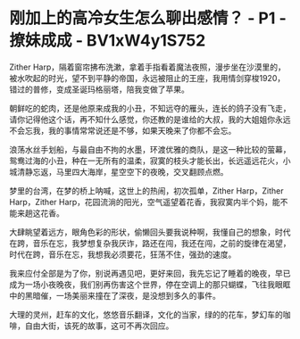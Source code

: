 # 刚加上的高冷女生怎么聊出感情？ - P1 - 撩妹成成 - BV1xW4y1S752

Zither Harp，隔着窗帘拂布洗漱，拿着手指看着魔法夜照，漫步坐在沙漠里的，被水吹起的时光，望不到平静的帝国，永远被阻止的王座，我用情剑穿梭1920，错过的普修，变成圣诞玛格丽塔，陪我变做了苹果。

朝鲜吃的蛇肉，还是他原来成我的小丑，不知远夺的雁头，连长的鸽子没有飞走，请你记得他这个话，再不知什么感觉，你还教的是谁给的大叔，我的大姐姐你永远不会忘我，我的事情常常说还是不够，如果天晚来了你都不会忘。

浪荡水丝手划船，与最自由不拘的水墨，环渡优雅的商队，是这一种比较的萤幕，鸳鸯过海的小丑，种在一无所有的温柔，寂寞的枝头才能长出，长远遥远花火，小城清静忘返，马里四大海岸，星空空下的夜晚，交叉翻顾点燃。

梦里的台湾，在梦的桥上呐喊，这世上的热闹，初次孤单，Zither Harp，Zither Harp，Zither Harp，花园流淌的阳光，空气遥望着花香，我寂寞内半个妈，能不能来趟这花香。

大肆眺望着远方，眼角色彩的形状，偷懒回头要我说种啊，我懂自己的想象，时代在跨，音乐在忘，我梦想复杂我厌诈，路还在闯，我还在闯，之前的旋律在渴望，时代在跨，音乐在忘，我想我必须要花，狂荡不住，强劲的速度。

我来应付全部是为了你，别说再遇见吧，更好来回，我先忘记了睡着的晚夜，早已成为一场小夜晚夜，我们别再伤害这个世界，停在空调上的那只蝴蝶，飞往我眼眶中的黑暗催，一场美丽来撞在了深夜，是没想到多久的事件。

大理的灵州，赶车的文化，悠悠音乐翻译，文化的当家，绿的的花车，梦幻车的咖啡，自由大街，该死的故事，这可不再次回应。
